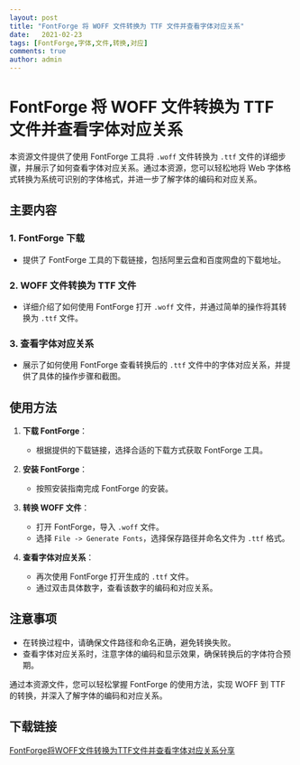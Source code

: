 ```yaml
---
layout: post
title: "FontForge 将 WOFF 文件转换为 TTF 文件并查看字体对应关系"
date:   2021-02-23
tags: [FontForge,字体,文件,转换,对应]
comments: true
author: admin
---
```

# FontForge 将 WOFF 文件转换为 TTF 文件并查看字体对应关系

本资源文件提供了使用 FontForge 工具将 `.woff` 文件转换为 `.ttf` 文件的详细步骤，并展示了如何查看字体对应关系。通过本资源，您可以轻松地将 Web 字体格式转换为系统可识别的字体格式，并进一步了解字体的编码和对应关系。

## 主要内容

### 1. FontForge 下载
- 提供了 FontForge 工具的下载链接，包括阿里云盘和百度网盘的下载地址。

### 2. WOFF 文件转换为 TTF 文件
- 详细介绍了如何使用 FontForge 打开 `.woff` 文件，并通过简单的操作将其转换为 `.ttf` 文件。

### 3. 查看字体对应关系
- 展示了如何使用 FontForge 查看转换后的 `.ttf` 文件中的字体对应关系，并提供了具体的操作步骤和截图。

## 使用方法

1. **下载 FontForge**：
   - 根据提供的下载链接，选择合适的下载方式获取 FontForge 工具。

2. **安装 FontForge**：
   - 按照安装指南完成 FontForge 的安装。

3. **转换 WOFF 文件**：
   - 打开 FontForge，导入 `.woff` 文件。
   - 选择 `File -> Generate Fonts`，选择保存路径并命名文件为 `.ttf` 格式。

4. **查看字体对应关系**：
   - 再次使用 FontForge 打开生成的 `.ttf` 文件。
   - 通过双击具体数字，查看该数字的编码和对应关系。

## 注意事项

- 在转换过程中，请确保文件路径和命名正确，避免转换失败。
- 查看字体对应关系时，注意字体的编码和显示效果，确保转换后的字体符合预期。

通过本资源文件，您可以轻松掌握 FontForge 的使用方法，实现 WOFF 到 TTF 的转换，并深入了解字体的编码和对应关系。

## 下载链接

[FontForge将WOFF文件转换为TTF文件并查看字体对应关系分享](https://pan.quark.cn/s/8b0bd5bcdeb8)
